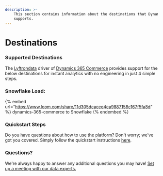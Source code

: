 ```yaml
---
description: >-
    This section contains information about the destinations that Dynamics 365 Commerce
    supports.
---
```


# Destinations

### Supported Destinations

The [Lyftrondata](https://www.lyftrondata.com/) driver of [Dynamics 365 Commerce](https://www.lyftrondata.com/integration/dynamics-365-commerce/) provides support for the below destinations for instant analytics with no engineering in just 4 simple steps.

### Snowflake Load:

{% embed url="https://www.loom.com/share/11d305dcacee4ca9887158c167f5fa8d" %}
dynamics-365-commerce to Snowflake
{% endembed %}

### Quickstart Steps

Do you have questions about how to use the platform? Don't worry; we've got you covered. Simply follow the quickstart instructions [here](../../../quickstart-steps.md).

### Questions? <a href="#questions" id="questions"></a>

We're always happy to answer any additional questions you may have! [Set up a meeting with our data experts.](https://www.lyftrondata.com/book-a-meeting/)
